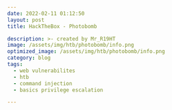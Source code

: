 ```yaml
---
date: 2022-02-11 01:12:50
layout: post
title: HackTheBox - Photobomb

description: >- created by Mr_R19HT
image: /assets/img/htb/photobomb/info.png
optimized_image: /assets/img/htb/photobomb/info.png
category: blog
tags:
  - web vulnerabilites
  - htb
  - command injection
  - basics privilege escalation

---
```


